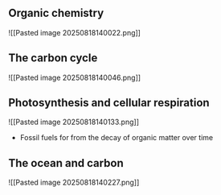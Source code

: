 ## Organic chemistry
![[Pasted image 20250818140022.png]]

## The carbon cycle
![[Pasted image 20250818140046.png]]

## Photosynthesis and cellular respiration 
![[Pasted image 20250818140133.png]]
* Fossil fuels for from the decay of organic matter over time

## The ocean and carbon 
![[Pasted image 20250818140227.png]]